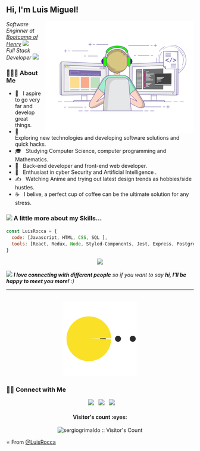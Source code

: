 <h2> Hi, I'm Luis Miguel! </h2>
<img align="right" alt="GIF" src="https://raw.githubusercontent.com/devSouvik/devSouvik/master/gif3.gif" width="400"/>
<p><em>Software Enginner at <a href="![image](https://user-images.githubusercontent.com/82968336/142276352-12d7ff7b-32d4-41a2-a16b-896d5d14fa5c.png)
 ">Bootcamp of Henry</a> <img src="https://media.giphy.com/media/fYSnHlufseco8Fh93Z/giphy.gif" width="30"> </br>Full Stack Developer 
  <img src="https://media.giphy.com/media/WUlplcMpOCEmTGBtBW/giphy.gif" width="30">  
</em></p>

<h3> 👨🏻‍💻 About Me </h3>

- 🔭 &nbsp; I aspire to go very far and develop great things.
- 🤔 &nbsp; Exploring new technologies and developing software solutions and quick hacks.
- 🎓 &nbsp; Studying Computer Science, computer programming and Mathematics.
- 💼 &nbsp; Back-end developer and front-end web developer.
- 🌱 &nbsp; Enthusiast in cyber Security and Artificial Intelligence .
- ✍️ &nbsp; Watching Anime and trying out latest design trends as hobbies/side hustles.
- ☕ &nbsp; I belive, a perfect cup of coffee can be the ultimate solution for any stress. 

### <img src="https://media.giphy.com/media/VgCDAzcKvsR6OM0uWg/giphy.gif" width="50"> A little more about my Skills...   

```javascript
const LuisRocca = {
  code: [Javascript, HTML, CSS, SQL ],
  tools: [React, Redux, Node, Styled-Components, Jest, Express, PostgreSQL, mySQL, gulp, sas],
}
```
<p align="center"><img src="https://i.imgur.com/A6bWGFl.gif"/></p>
<img src="https://media.giphy.com/media/LnQjpWaON8nhr21vNW/giphy.gif" width="60"> <em><b>I love connecting with different people</b> so if you want to say <b>hi, I'll be happy to meet you more!</b> :)</em>

---

<div align="center">
	<br>
	<img src="https://raw.githubusercontent.com/Aniket965/Aniket965/master/pacman.svg?sanitize=true" width="200" height="200">
</div>
<h3> 🤝🏻 Connect with Me </h3>
<p align="center">
&nbsp; <a href="https://twitter.com/LuisRocca96" target="_blank" rel="noopener noreferrer"><img src="https://img.icons8.com/plasticine/100/000000/twitter.png" width="50" /></a>  
&nbsp; <a href="https://www.linkedin.com/in/luis-miguel-alfonzo-roca-web-developer/" target="_blank" rel="noopener noreferrer"><img src="https://img.icons8.com/plasticine/100/000000/linkedin.png" width="50" /></a>
&nbsp; <a href="mailto:Luis.rocca96@gmail.com" target="_blank" rel="noopener noreferrer"><img src="https://img.icons8.com/plasticine/100/000000/gmail.png"  width="50" /></a>
</p> 

<h4 align="center">Visitor's count :eyes:</h4>
<p align="center"><img src="https://profile-counter.glitch.me/{sergiogrimaldo}/count.svg" alt="sergiogrimaldo :: Visitor's Count" /></p>

⭐️ From [@LuisRocca](https://github.com/LuisRocca)

